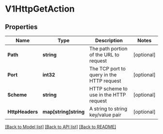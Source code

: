 # V1HttpGetAction

## Properties

Name | Type | Description | Notes
------------ | ------------- | ------------- | -------------
**Path** | **string** | The path portion of the URL to request | [optional] 
**Port** | **int32** | The TCP port to query in the HTTP request | [optional] 
**Scheme** | **string** | HTTP scheme to use in the HTTP request | [optional] 
**HttpHeaders** | **map[string]string** | A string to string key/value pair | [optional] 

[[Back to Model list]](../README.md#documentation-for-models) [[Back to API list]](../README.md#documentation-for-api-endpoints) [[Back to README]](../README.md)


